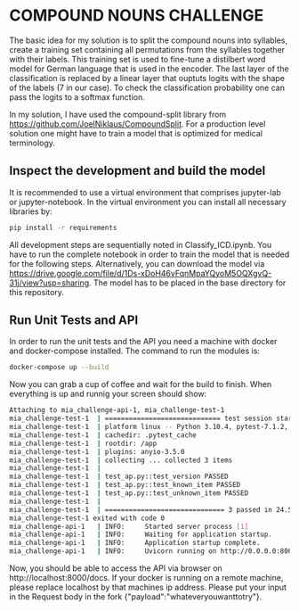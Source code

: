 # COMPOUND NOUNS CHALLENGE
The basic idea for my solution is to split the compound nouns into syllables, create a training set containing all permutations from the syllables together with their labels.
This training set is used to fine-tune a distilbert word model for German language that is used in the encoder.
The last layer of the classification is replaced by a linear layer that ouptuts logits with the shape of the labels (7 in our case).
To check the classification probability one can pass the logits to a softmax function.

In my solution, I have used the compound-split library from https://github.com/JoelNiklaus/CompoundSplit. For a production level solution one might have to train a model that is optimized for medical terminology. 

## Inspect the development and build the model
It is recommended to use a virtual environment that comprises jupyter-lab or jupyter-notebook.
In the virtual environment you can install all necessary libraries by:
```bash
pip install -r requirements
```
All development steps are sequentially noted in Classify_ICD.ipynb.
You have to run the complete notebook in order to train the model that is needed for the following steps. Alternatively, you can download the model via https://drive.google.com/file/d/1Ds-xDoH46vFqnMpaYQyoM5OQXgvQ-31j/view?usp=sharing. The model has to be placed in the base directory for this repository.

## Run Unit Tests and API
In order to run the unit tests and the API you need a machine with docker and docker-compose installed.
The command to run the modules is:
```bash
docker-compose up --build
```
Now you can grab a cup of coffee and wait for the build to finish.
When everything is up and runnig your screen should show:
```bash
Attaching to mia_challenge-api-1, mia_challenge-test-1
mia_challenge-test-1  | ============================= test session starts ==============================
mia_challenge-test-1  | platform linux -- Python 3.10.4, pytest-7.1.2, pluggy-1.0.0 -- /usr/local/bin/python
mia_challenge-test-1  | cachedir: .pytest_cache
mia_challenge-test-1  | rootdir: /app
mia_challenge-test-1  | plugins: anyio-3.5.0
mia_challenge-test-1  | collecting ... collected 3 items
mia_challenge-test-1  | 
mia_challenge-test-1  | test_ap.py::test_version PASSED                                          [ 33%]
mia_challenge-test-1  | test_ap.py::test_known_item PASSED                                       [ 66%]
mia_challenge-test-1  | test_ap.py::test_unknown_item PASSED                                     [100%]
mia_challenge-test-1  | 
mia_challenge-test-1  | ============================== 3 passed in 24.57s ==============================
mia_challenge-test-1 exited with code 0
mia_challenge-api-1   | INFO:     Started server process [1]
mia_challenge-api-1   | INFO:     Waiting for application startup.
mia_challenge-api-1   | INFO:     Application startup complete.
mia_challenge-api-1   | INFO:     Uvicorn running on http://0.0.0.0:8000 (Press CTRL+C to quit)
```
Now, you should be able to access the API via browser on http://localhost:8000/docs. If your docker is running on a remote machine, please replace localhost by that machines ip address. Please put your input in the Request body in the fork {"payload":"whateveryouwanttotry"}.
